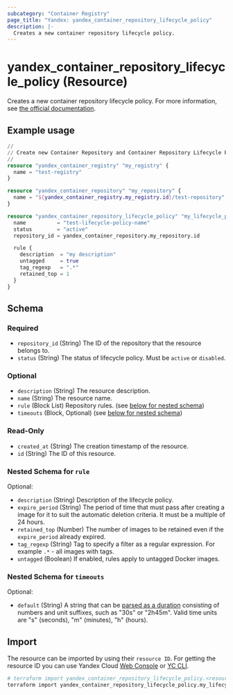 ```yaml
---
subcategory: "Container Registry"
page_title: "Yandex: yandex_container_repository_lifecycle_policy"
description: |-
  Creates a new container repository lifecycle policy.
---
```


# yandex_container_repository_lifecycle_policy (Resource)

Creates a new container repository lifecycle policy. For more information, see [the official documentation](https://yandex.cloud/docs/container-registry/concepts/lifecycle-policy).

## Example usage

```terraform
//
// Create new Container Repository and Container Repository Lifecycle Policy for it.
//
resource "yandex_container_registry" "my_registry" {
  name = "test-registry"
}

resource "yandex_container_repository" "my_repository" {
  name = "${yandex_container_registry.my_registry.id}/test-repository"
}

resource "yandex_container_repository_lifecycle_policy" "my_lifecycle_policy" {
  name          = "test-lifecycle-policy-name"
  status        = "active"
  repository_id = yandex_container_repository.my_repository.id

  rule {
    description  = "my description"
    untagged     = true
    tag_regexp   = ".*"
    retained_top = 1
  }
}
```

<!-- schema generated by tfplugindocs -->
## Schema

### Required

- `repository_id` (String) The ID of the repository that the resource belongs to.
- `status` (String) The status of lifecycle policy. Must be `active` or `disabled`.

### Optional

- `description` (String) The resource description.
- `name` (String) The resource name.
- `rule` (Block List) Repository rules. (see [below for nested schema](#nestedblock--rule))
- `timeouts` (Block, Optional) (see [below for nested schema](#nestedblock--timeouts))

### Read-Only

- `created_at` (String) The creation timestamp of the resource.
- `id` (String) The ID of this resource.

<a id="nestedblock--rule"></a>
### Nested Schema for `rule`

Optional:

- `description` (String) Description of the lifecycle policy.
- `expire_period` (String) The period of time that must pass after creating a image for it to suit the automatic deletion criteria. It must be a multiple of 24 hours.
- `retained_top` (Number) The number of images to be retained even if the `expire_period` already expired.
- `tag_regexp` (String) Tag to specify a filter as a regular expression. For example `.*` - all images with tags.
- `untagged` (Boolean) If enabled, rules apply to untagged Docker images.


<a id="nestedblock--timeouts"></a>
### Nested Schema for `timeouts`

Optional:

- `default` (String) A string that can be [parsed as a duration](https://pkg.go.dev/time#ParseDuration) consisting of numbers and unit suffixes, such as "30s" or "2h45m". Valid time units are "s" (seconds), "m" (minutes), "h" (hours).

## Import

The resource can be imported by using their `resource ID`. For getting the resource ID you can use Yandex Cloud [Web Console](https://console.yandex.cloud) or [YC CLI](https://yandex.cloud/docs/cli/quickstart).

```bash
# terraform import yandex_container_repository_lifecycle_policy.<resource Name> <resource Id>
terraform import yandex_container_repository_lifecycle_policy.my_lifecycle_policy ...
```
